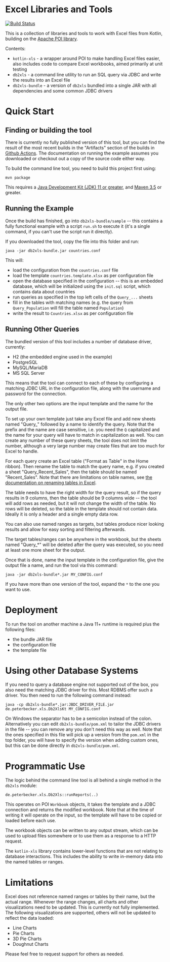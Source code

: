 Excel Libraries and Tools
=========================

[![Build Status](https://github.com/peterbecker/xls-utils/workflows/Build/badge.svg)](https://github.com/peterbecker/xls-utils/actions)

This is a collection of libraries and tools to work with Excel
files from Kotlin, building on the [Apache POI library](https://poi.apache.org/).

Contents:

* `kotlin-xls` - a wrapper around POI to make handling Excel files easier, also includes code to compare
   Excel workbooks, aimed primarily at unit testing
* `db2xls` - a command line utility to run an SQL query via JDBC and write the results into an Excel file
* `db2xls-bundle` - a version of `db2xls` bundled into a single JAR with all dependencies and some common
  JDBC drivers


Quick Start
===========

Finding or building the tool
----------------------------

There is currently no fully published version of this tool, but you can find the result of the most recent builds
in the "Artifacts" section of the builds in [Github Actions](https://github.com/peterbecker/xls-utils/actions).
The documentation on running the example assumes you downloaded or checkout out a copy of the source code either way.

To build the command line tool, you need to build this project first using:

```shell script
mvn package
```

This requires a [Java Development Kit (JDK) 11 or greater](https://adoptopenjdk.net/), and 
[Maven 3.5](https://maven.apache.org/) or greater.

Running the Example
-------------------

Once the build has finished, go into `db2xls-bundle/sample` -- this contains a fully functional example with a
script `run.sh` to execute it (it's a single command, if you can't use the script run it directly).

If you downloaded the tool, copy the file into this folder and run:

```shell script
java -jar db2xls-bundle.jar countries.conf
```

This will:
* load the configuration from the `countries.conf` file
* load the template `countries.template.xlsx` as per configuration file
* open the database specified in the configuration -- this is an embedded database, which will be initialized using the
  `init.sql` script, which contains data about countries
* run queries as specified in the top left cells of the `Query_...` sheets
* fill in the tables with matching names (e.g. the query from `Query_Population` will fill the table named `Population`)
* write the result to `Countries.xlsx` as per configuration file

Running Other Queries
---------------------

The bundled version of this tool includes a number of database driver, currently:

* H2 (the embedded engine used in the example)
* PostgreSQL
* MySQL/MariaDB
* MS SQL Server

This means that the tool can connect to each of these by configuring a matching JDBC URL in the configuration file,
along with the username and password for the connection.

The only other two options are the input template and the name for the output file.

To set up your own template just take any Excel file and add new sheets named "Query_" followed by a name to identify
the query. Note that the prefix and the name are case sensitive, i.e. you need the `Q` capitalized and the name for
your query will have to match in capitalization as well. You can create any number of these query sheets, the tool
does not limit the number, although a very large number may create files that are too much for Excel to handle.

For each query create an Excel table ("Format as Table" in the Home ribbon). Then rename the table to match the query
name, e.g. if you created a sheet "Query_Recent_Sales", then the table should be named "Recent_Sales". Note that there
are limitations on table names, see [the documentation on renaming tables in Excel](https://support.microsoft.com/en-us/office/rename-an-excel-table-fbf49a4f-82a3-43eb-8ba2-44d21233b114). 

The table needs
to have the right width for the query result, so if the query results in 9 columns, then the table should be 9 columns
wide -- the tool will add rows as needed, but it will not change the width of the table. No rows will be 
deleted, so the table in the template should not contain data. Ideally it is only a header and a single empty data row.

You can also use named ranges
as targets, but tables produce nicer looking results and allow for easy sorting and filtering afterwards.

The target tables/ranges can be anywhere in the workbook, but the sheets named "Query_*" will be deleted after
the query was executed, so you need at least one more sheet for the output.

Once that is done, name the input template in the configuration file, give the output file a name, and run the tool
via this command:

```shell script
java -jar db2xls-bundle*.jar MY_CONFIG.conf
```

If you have more than one version of the tool, expand the `*` to the one you want to use.

Deployment
==========

To run the tool on another machine a Java 11+ runtime is required plus the following files:
* the bundle JAR file
* the configuration file
* the template file


Using other Database Systems
============================

If you need to query a database engine not supported out of the box, you also need the matching JDBC driver for this. 
Most RDBMS offer such a driver. You then need to run the following command instead:

```shell script
java -cp db2xls-bundle*.jar:JBDC_DRIVER_FILE.jar de.peterbecker.xls.Db2XlsKt MY_CONFIG.conf
```

On Windows the separator has to be a semicolon instead of the colon. Alternatively you can edit `db2xls-bundle/pom.xml`
to tailor the JDBC drivers in the file -- you can remove any you don't need this way as well. Note that the ones
specified in this file will pick up a version from the `pom.xml` in the top folder, you will have to specify the
version when adding custom ones, but this can be done directly in `db2xls-bundle/pom.xml`.

Programmatic Use
================

The logic behind the command line tool is all behind a single method in the `db2xls` module:

```
de.peterbecker.xls.Db2Xls::runReports(..)
```

This operates on POI `Workbook` objects, it takes the template and a JDBC connection and returns the modified workbook.
Note that at the time of writing it will operate on the input, so the template will have to be copied or loaded before
each use.

The workbook objects can be written to any output stream, which can be used to upload files somewhere or to use them
as a response to a HTTP request.

The `kotlin-xls` library contains lower-level functions that are not relating to database interactions. This includes
the ability to write in-memory data into the named tables or ranges.

Limitations
===========

Excel does not reference named ranges or tables by their name, but the actual range. Whenever the range changes, all
charts and other visualizations need to be updated. This is currently not fully implemented. The following 
visualizations are supported, others will not be updated to reflect the data loaded:

* Line Charts
* Pie Charts
* 3D Pie Charts
* Doughnut Charts

Please feel free to request support for others as needed.
